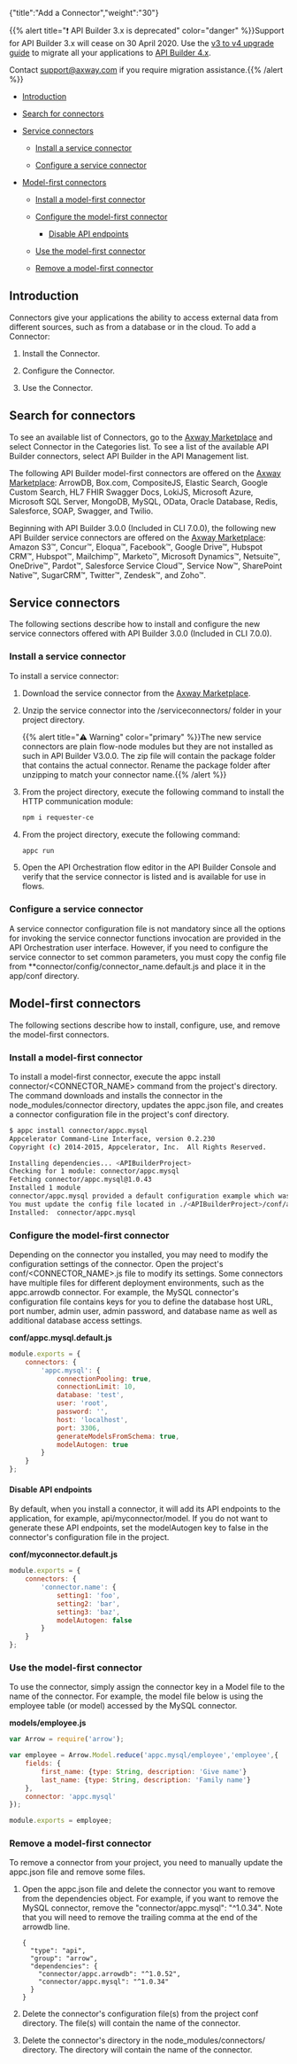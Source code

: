 {"title":"Add a Connector","weight":"30"}

{{% alert title="❗️ API Builder 3.x is deprecated" color="danger" %}}Support for API Builder 3.x will cease on 30 April 2020. Use the [v3 to v4 upgrade guide](https://docs.axway.com/bundle/API_Builder_4x_allOS_en/page/api_builder_v3_to_v4_upgrade_guide.html) to migrate all your applications to [API Builder 4.x](https://docs.axway.com/bundle/API_Builder_4x_allOS_en/page/api_builder_getting_started_guide.html).

Contact [support@axway.com](mailto:support@axway.com) if you require migration assistance.{{% /alert %}}

* [Introduction](#introduction)

* [Search for connectors](#search-for-connectors)

* [Service connectors](#service-connectors)

    * [Install a service connector](#install-a-service-connector)

    * [Configure a service connector](#configure-a-service-connector)

* [Model-first connectors](#model-first-connectors)

    * [Install a model-first connector](#install-a-model-first-connector)

    * [Configure the model-first connector](#configure-the-model-first-connector)

        * [Disable API endpoints](#disable-api-endpoints)

    * [Use the model-first connector](#use-the-model-first-connector)

    * [Remove a model-first connector](#remove-a-model-first-connector)

## Introduction

Connectors give your applications the ability to access external data from different sources, such as from a database or in the cloud. To add a Connector:

1. Install the Connector.

2. Configure the Connector.

3. Use the Connector.

## Search for connectors

To see an available list of Connectors, go to the [Axway Marketplace](https://marketplace.axway.com/home) and select Connector in the Categories list. To see a list of the available API Builder connectors, select API Builder in the API Management list.

The following API Builder model-first connectors are offered on the [Axway Marketplace](https://marketplace.axway.com/home): ArrowDB, Box.com, CompositeJS, Elastic Search, Google Custom Search, HL7 FHIR Swagger Docs, LokiJS, Microsoft Azure, Microsoft SQL Server, MongoDB, MySQL, OData, Oracle Database, Redis, Salesforce, SOAP, Swagger, and Twilio.

Beginning with API Builder 3.0.0 (Included in CLI 7.0.0), the following new API Builder service connectors are offered on the [Axway Marketplace](https://marketplace.axway.com/home): Amazon S3™, Concur™, Eloqua™, Facebook™, Google Drive™, Hubspot CRM™, Hubspot™, Mailchimp™, Marketo™, Microsoft Dynamics™, Netsuite™, OneDrive™, Pardot™, Salesforce Service Cloud™, Service Now™, SharePoint Native™, SugarCRM™, Twitter™, Zendesk™, and Zoho™.

## Service connectors

The following sections describe how to install and configure the new service connectors offered with API Builder 3.0.0 (Included in CLI 7.0.0).

### Install a service connector

To install a service connector:

1. Download the service connector from the [Axway Marketplace](https://marketplace.axway.com/).

2. Unzip the service connector into the /serviceconnectors/<connector name> folder in your project directory.

    {{% alert title="⚠️ Warning" color="primary" %}}The new service connectors are plain flow-node modules but they are not installed as such in API Builder V3.0.0. The zip file will contain the package folder that contains the actual connector. Rename the package folder after unzipping to match your connector name.{{% /alert %}}
3. From the project directory, execute the following command to install the HTTP communication module:

    ```bash
    npm i requester-ce
    ```

4. From the project directory, execute the following command:

    ```bash
    appc run
    ```

5. Open the API Orchestration flow editor in the API Builder Console and verify that the service connector is listed and is available for use in flows.

### Configure a service connector

A service connector configuration file is not mandatory since all the options for invoking the service connector functions invocation are provided in the API Orchestration user interface. However, if you need to configure the service connector to set common parameters, you must copy the config file from \*\*connector/config/connector\_name.default.js and place it in the app/conf directory.

## Model-first connectors

The following sections describe how to install, configure, use, and remove the model-first connectors.

### Install a model-first connector

To install a model-first connector, execute the appc install connector/<CONNECTOR\_NAME> command from the project's directory. The command downloads and installs the connector in the node\_modules/connector directory, updates the appc.json file, and creates a connector configuration file in the project's conf directory.

```bash
$ appc install connector/appc.mysql
Appcelerator Command-Line Interface, version 0.2.230
Copyright (c) 2014-2015, Appcelerator, Inc.  All Rights Reserved.

Installing dependencies... <APIBuilderProject>
Checking for 1 module: connector/appc.mysql
Fetching connector/appc.mysql@1.0.43
Installed 1 module
connector/appc.mysql provided a default configuration example which was written to conf/appc.mysql.default.js
You must update the config file located in ./<APIBuilderProject>/conf/appc.mysql.default.js before you can use it!
Installed:  connector/appc.mysql
```

### Configure the model-first connector

Depending on the connector you installed, you may need to modify the configuration settings of the connector. Open the project's conf/<CONNECTOR\_NAME>.js file to modify its settings. Some connectors have multiple files for different deployment environments, such as the appc.arrowdb connector. For example, the MySQL connector's configuration file contains keys for you to define the database host URL, port number, admin user, admin password, and database name as well as additional database access settings.

**conf/appc.mysql.default.js**

```javascript
module.exports = {
    connectors: {
        'appc.mysql': {
            connectionPooling: true,
            connectionLimit: 10,
            database: 'test',
            user: 'root',
            password: '',
            host: 'localhost',
            port: 3306,
            generateModelsFromSchema: true,
            modelAutogen: true
        }
    }
};
```

#### Disable API endpoints

By default, when you install a connector, it will add its API endpoints to the application, for example, api/myconnector/model. If you do not want to generate these API endpoints, set the modelAutogen key to false in the connector's configuration file in the project.

**conf/myconnector.default.js**

```javascript
module.exports = {
    connectors: {
        'connector.name': {
            setting1: 'foo',
            setting2: 'bar',
            setting3: 'baz',
            modelAutogen: false
        }
    }
};
```

### Use the model-first connector

To use the connector, simply assign the connector key in a Model file to the name of the connector. For example, the model file below is using the employee table (or model) accessed by the MySQL connector.

**models/employee.js**

```javascript
var Arrow = require('arrow');

var employee = Arrow.Model.reduce('appc.mysql/employee','employee',{
    fields: {
        first_name: {type: String, description: 'Give name'}
        last_name: {type: String, description: 'Family name'}
    },
    connector: 'appc.mysql'
});

module.exports = employee;
```

### Remove a model-first connector

To remove a connector from your project, you need to manually update the appc.json file and remove some files.

1. Open the appc.json file and delete the connector you want to remove from the dependencies object. For example, if you want to remove the MySQL connector, remove the "connector/appc.mysql": "^1.0.34". Note that you will need to remove the trailing comma at the end of the arrowdb line.

    ```
    {
      "type": "api",
      "group": "arrow",
      "dependencies": {
        "connector/appc.arrowdb": "^1.0.52",
        "connector/appc.mysql": "^1.0.34"
      }
    }
    ```

2. Delete the connector's configuration file(s) from the project conf directory. The file(s) will contain the name of the connector.

3. Delete the connector's directory in the node\_modules/connectors/ directory. The directory will contain the name of the connector.
